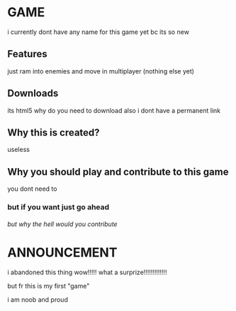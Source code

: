 # GAME

i currently dont have any name for this game yet bc its so new

## Features

just ram into enemies and move in multiplayer (nothing else yet)

## Downloads

its html5 why do you need to download
also i dont have a permanent link

## Why this is created?

useless

## Why you should play and contribute to this game

you dont need to 
### but if you want just go ahead

###### but why the hell would you contribute




# ANNOUNCEMENT
i abandoned this thing wow!!!!! what a surprize!!!!!!!!!!!!!

but fr this is my first "game"

i am noob and proud
